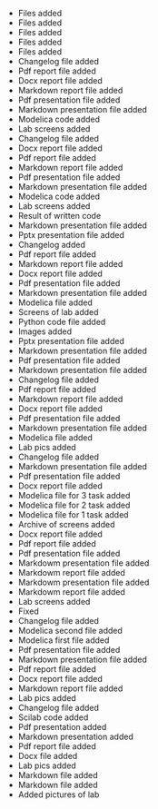 - Files added
- Files added
- Files added
- Files added
- Files added
- Changelog file added
- Pdf report file added
- Docx report file added
- Markdown report file added
- Pdf presentation file added
- Markdown presentation file added
- Modelica code added
- Lab screens added
- Changelog file added
- Docx report file added
- Pdf report file added
- Markdown report file added
- Pdf presentation file added
- Markdown presentation file added
- Modelica code added
- Lab screens added
- Result of written code
- Markdown presentation file added
- Pptx presentation file added
- Changelog added
- Pdf report file added
- Markdown report file added
- Docx report file added
- Pdf presentation file added
- Markdown presentation file added
- Modelica file added
- Screens of lab added
- Python code file added
- Images added
- Pptx presentation file added
- Markdown presentation file added
- Pdf presentation file added
- Markdown presentation file added
- Changelog file added
- Pdf report file added
- Markdown report file added
- Docx report file added
- Pdf presentation file added
- Markdown presentation file added
- Modelica file added
- Lab pics added
- Changelog file added
- Markdown presentation file added
- Pdf presentation file added
- Docx report file added
- Modelica file for 3 task added
- Modelica file for 2 task added
- Modelica file for 1 task added
- Archive of screens added
- Docx report file added
- Pdf report file added
- Pdf presentation file added
- Markdowm presentation file added
- Markdowm report file added
- Markdowm presentation file added
- Markdowm report file added
- Lab screens added
- Fixed
- Changelog file added
- Modelica second file added
- Modelica first file added
- Pdf presentation file added
- Markdown presentation file added
- Pdf report file added
- Docx report file added
- Markdown report file added
- Lab pics added
- Changelog file added
- Scilab code added
- Pdf presentation added
- Markdown presentation added
- Pdf report file added
- Docx file added
- Lab pics added
- Markdown file added
- Markdown file added
- Added pictures of lab
